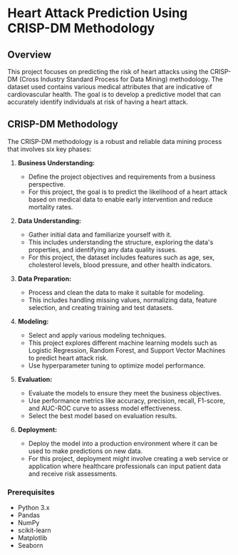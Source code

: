 # Heart Attack Prediction Using CRISP-DM Methodology

## Overview

This project focuses on predicting the risk of heart attacks using the CRISP-DM (Cross Industry Standard Process for Data Mining) methodology. The dataset used contains various medical attributes that are indicative of cardiovascular health. The goal is to develop a predictive model that can accurately identify individuals at risk of having a heart attack.

## CRISP-DM Methodology

The CRISP-DM methodology is a robust and reliable data mining process that involves six key phases:

1. **Business Understanding:** 
   - Define the project objectives and requirements from a business perspective. 
   - For this project, the goal is to predict the likelihood of a heart attack based on medical data to enable early intervention and reduce mortality rates.

2. **Data Understanding:**
   - Gather initial data and familiarize yourself with it.
   - This includes understanding the structure, exploring the data's properties, and identifying any data quality issues.
   - For this project, the dataset includes features such as age, sex, cholesterol levels, blood pressure, and other health indicators.

3. **Data Preparation:**
   - Process and clean the data to make it suitable for modeling.
   - This includes handling missing values, normalizing data, feature selection, and creating training and test datasets.

4. **Modeling:**
   - Select and apply various modeling techniques.
   - This project explores different machine learning models such as Logistic Regression, Random Forest, and Support Vector Machines to predict heart attack risk.
   - Use hyperparameter tuning to optimize model performance.

5. **Evaluation:**
   - Evaluate the models to ensure they meet the business objectives.
   - Use performance metrics like accuracy, precision, recall, F1-score, and AUC-ROC curve to assess model effectiveness.
   - Select the best model based on evaluation results.

6. **Deployment:**
   - Deploy the model into a production environment where it can be used to make predictions on new data.
   - For this project, deployment might involve creating a web service or application where healthcare professionals can input patient data and receive risk assessments.

### Prerequisites

- Python 3.x
- Pandas
- NumPy
- scikit-learn
- Matplotlib
- Seaborn
